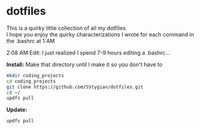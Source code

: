 # dotfiles
This is a quirky little collection of all my dotfiles  
I hope you enjoy the quirky characterizations I wrote for each command in the .bashrc at 1 AM

2:08 AM Edit: I just realized I spend 7-9 hours editing a .bashrc...

**Install:**
Make that directory until I make it so you don't have to
```sh
mkdir coding_projects
cd coding_projects
git clone https://github.com/5Stygian/dotfiles.git
cd ~/
updfs pull
```

**Update:**
```sh 
updfs pull
```
